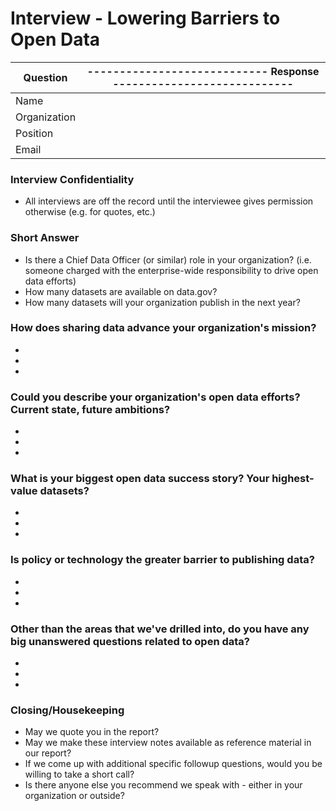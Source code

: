 # Interview - Lowering Barriers to Open Data

| Question | ---------------------------- Response ---------------------------- |
| --- | ---|
| Name    |                              |
| Organization |                          |
| Position | |
| Email | |

### Interview Confidentiality
* All interviews are off the record until the interviewee gives permission otherwise (e.g. for quotes, etc.)

### Short Answer
* Is there a Chief Data Officer (or similar) role in your organization? (i.e. someone charged with the enterprise-wide responsibility to drive open data efforts)
* How many datasets are available on data.gov?
* How many datasets will your organization publish in the next year?

### How does sharing data advance your organization's mission?
* 
* 
* 

### Could you describe your organization's open data efforts? Current state, future ambitions?
* 
* 
* 

### What is your biggest open data success story? Your highest-value datasets?
* 
* 
* 

### Is policy or technology the greater barrier to publishing data?
* 
* 
* 


### Other than the areas that we've drilled into, do you have any big unanswered questions related to open data?
* 
* 
* 

### Closing/Housekeeping
* May we quote you in the report?
* May we make these interview notes available as reference material in our report?
* If we come up with additional specific followup questions, would you be willing to take a short call?
* Is there anyone else you recommend we speak with - either in your organization or outside?
